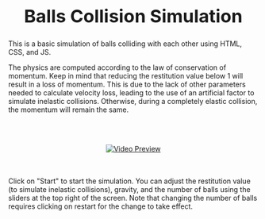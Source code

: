 <h1 style="font-size: 36px;" align="center">Balls Collision Simulation</h1>

This is a basic simulation of balls colliding with each other using HTML, CSS, and JS.

The physics are computed according to the law of conservation of momentum. Keep in mind that reducing the restitution value below 1 
will result in a loss of momentum. This is due to the lack of other parameters needed to calculate velocity loss, leading to the use of 
an artificial factor to simulate inelastic collisions. Otherwise, during a completely elastic collision, the momentum will remain the same.

<br>
<br>
<p align="center">
  <a href="https://youtu.be/lw9to5DSBRA" target="_blank">
    <img src="https://img.youtube.com/vi/lw9to5DSBRA/0.jpg" alt="Video Preview" />
  </a>
</p>
<br>
<br>
Click on "Start" to start the simulation.
You can adjust the restitution value (to simulate inelastic collisions), gravity, and the number of balls using the sliders at the top right of the screen. Note that changing the number of balls requires clicking on restart for the change to take effect.

